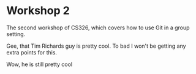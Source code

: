 # Workshop 2

The second workshop of CS326, which covers how to use Git in a group setting.

Gee, that Tim Richards guy is pretty cool. To bad I won't be getting any extra points for this.

 Wow, he is still pretty cool
